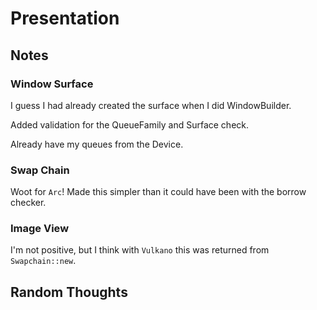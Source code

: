 # Presentation

## Notes

### Window Surface

I guess I had already created the surface when I did WindowBuilder.

Added validation for the QueueFamily and Surface check.

Already have my queues from the Device.

### Swap Chain

Woot for `Arc`! Made this simpler than it could have been with the borrow checker.

### Image View

I'm not positive, but I think with `Vulkano` this was returned from `Swapchain::new`.

## Random Thoughts
